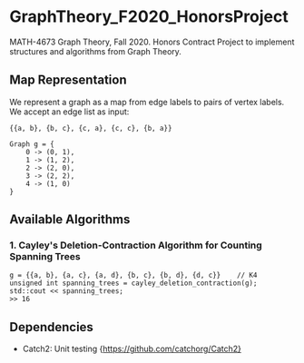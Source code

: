 # GraphTheory_F2020_HonorsProject
MATH-4673 Graph Theory, Fall 2020. Honors Contract Project to implement structures and algorithms from Graph Theory.

## Map Representation
We represent a graph as a map from edge labels to pairs of vertex labels. We accept an edge list as input:
```      
{{a, b}, {b, c}, {c, a}, {c, c}, {b, a}}

Graph g = {
    0 -> (0, 1),
    1 -> (1, 2),
    2 -> (2, 0),
    3 -> (2, 2),
    4 -> (1, 0)
}
```

## Available Algorithms
### 1. Cayley's Deletion-Contraction Algorithm for Counting Spanning Trees
```
g = {{a, b}, {a, c}, {a, d}, {b, c}, {b, d}, {d, c}}    // K4
unsigned int spanning_trees = cayley_deletion_contraction(g);
std::cout << spanning_trees;
>> 16
```

## Dependencies
- Catch2: Unit testing {https://github.com/catchorg/Catch2}
